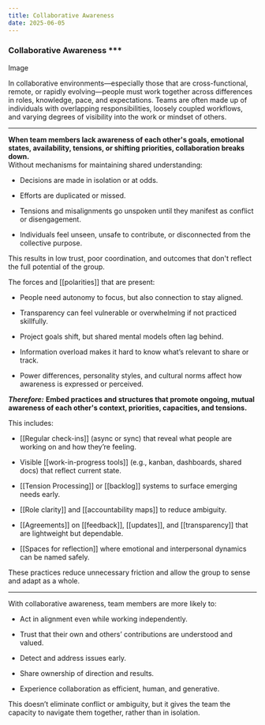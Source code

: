 ```yaml
---
title: Collaborative Awareness
date: 2025-06-05
---
```


### Collaborative Awareness ***

Image

In collaborative environments—especially those that are cross-functional, remote, or rapidly evolving—people must work together across differences in roles, knowledge, pace, and expectations. Teams are often made up of individuals with overlapping responsibilities, loosely coupled workflows, and varying degrees of visibility into the work or mindset of others. 

***
**When team members lack awareness of each other's goals, emotional states, availability, tensions, or shifting priorities, collaboration breaks down.**  
Without mechanisms for maintaining shared understanding:

- Decisions are made in isolation or at odds.

- Efforts are duplicated or missed.

- Tensions and misalignments go unspoken until they manifest as conflict or disengagement.

- Individuals feel unseen, unsafe to contribute, or disconnected from the collective purpose.

This results in low trust, poor coordination, and outcomes that don't reflect the full potential of the group.

The forces and [[polarities]] that are present:

- People need autonomy to focus, but also connection to stay aligned.

- Transparency can feel vulnerable or overwhelming if not practiced skillfully.

- Project goals shift, but shared mental models often lag behind.

- Information overload makes it hard to know what’s relevant to share or track.

- Power differences, personality styles, and cultural norms affect how awareness is expressed or perceived.

***Therefore:*** **Embed practices and structures that promote ongoing, mutual awareness of each other's context, priorities, capacities, and tensions.**

This includes:

- [[Regular check-ins]] (async or sync) that reveal what people are working on and how they’re feeling.

- Visible [[work-in-progress tools]] (e.g., kanban, dashboards, shared docs) that reflect current state.

- [[Tension Processing]] or [[backlog]] systems to surface emerging needs early.

- [[Role clarity]] and [[accountability maps]] to reduce ambiguity.

- [[Agreements]] on [[feedback]], [[updates]], and [[transparency]] that are lightweight but dependable.

- [[Spaces for reflection]] where emotional and interpersonal dynamics can be named safely.

These practices reduce unnecessary friction and allow the group to sense and adapt as a whole.
***
With collaborative awareness, team members are more likely to:

- Act in alignment even while working independently.

- Trust that their own and others’ contributions are understood and valued.

- Detect and address issues early.

- Share ownership of direction and results.

- Experience collaboration as efficient, human, and generative.

This doesn’t eliminate conflict or ambiguity, but it gives the team the capacity to navigate them together, rather than in isolation.

